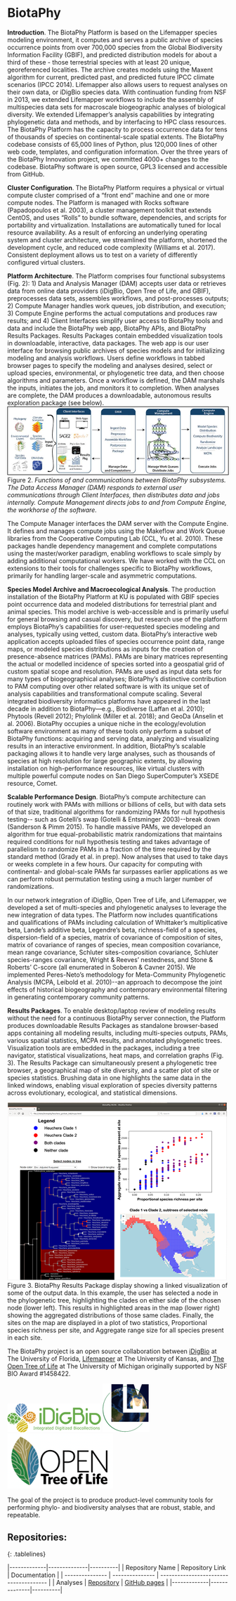 # BiotaPhy

**Introduction**. The BiotaPhy Platform is based on the Lifemapper species
modeling environment, it computes and serves a public archive of species
occurrence points from over 700,000 species from the Global Biodiversity
Information Facility (GBIF), and predicted distribution models for about a
third of these - those terrestrial species with at least 20 unique,
georeferenced localities. The archive creates models using the Maxent algorithm
for current, predicted past, and predicted future IPCC climate scenarios
(IPCC 2014). Lifemapper also allows users to request analyses on their own
data, or iDigBio species data. With continuation funding from NSF in 2013, we
extended Lifemapper workflows to include the assembly of multispecies data sets
for macroscale biogeographic analyses of biological diversity. We extended
Lifemapper’s analysis capabilities by integrating phylogenetic data and
methods, and by interfacing to HPC class resources. The BiotaPhy Platform  has
the capacity to process occurrence data for tens of thousands of species on
continental-scale spatial extents. The BiotaPhy codebase consists of 65,000
lines of Python, plus 120,000 lines of other web code, templates, and
configuration information. Over the three years of the BiotaPhy Innovation
project, we committed 4000+ changes to the codebase. BiotaPhy software is open
source, GPL3 licensed and accessible from GitHub.

**Cluster Configuration**. The BiotaPhy Platform requires a physical or virtual
compute cluster comprised of a “front end” machine and one or more compute
nodes. The Platform is managed with Rocks software (Papadopoulos et al. 2003),
a cluster management toolkit that extends CentOS, and uses “Rolls” to bundle
software, dependencies, and scripts for portability and virtualization.
Installations are automatically tuned for local resource availability. As a
result of enforcing an underlying operating system and cluster architecture, we
streamlined the platform, shortened the development cycle, and reduced code
complexity (Williams et al. 2017). Consistent deployment allows us to test on a
variety of differently configured virtual clusters.

**Platform Architecture**. The Platform comprises four functional subsystems
(Fig. 2): 1) Data and Analysis Manager (DAM) accepts user data or retrieves
data from online data providers (iDigBio, Open Tree of Life, and GBIF),
preprocesses data sets, assembles workflows, and post-processes outputs; 
2) Compute Manager handles work queues, job distribution, and execution; 
3) Compute Engine performs the actual computations and produces raw results;
and 4) Client Interfaces simplify user access to BiotaPhy tools and data and
include the BiotaPhy web app, BiotaPhy APIs, and BiotaPhy Results Packages.
Results Packages contain embedded visualization tools in downloadable,
interactive, data packages. The web app is our user interface for browsing
public archives of species models and for initializing modeling and analysis
workflows. Users define workflows in tabbed browser pages to specify the
modeling and analyses desired, select or upload species, environmental, or
phylogenetic tree data, and then choose algorithms and parameters. Once a
workflow is defined, the DAM marshals the inputs, initiates the job, and
monitors it to completion. When analyses are complete, the DAM produces a
downloadable, autonomous results exploration package (see below).
![Data Flow](/assets/images/data_flow.jpg)
Figure 2. *Functions of and communications between BiotaPhy subsystems. The
Data Access Manager (DAM) responds to external user communications through
Client Interfaces, then distributes data and jobs internally. Compute
Management directs jobs to and from Compute Engine, the workhorse of the
software.*

The Compute Manager interfaces the DAM server with the Compute Engine. It
defines and manages compute jobs using the Makeflow and Work Queue libraries
from the Cooperative Computing Lab (CCL, Yu et al. 2010). These packages handle
dependency management and complete computations using the master/worker
paradigm, enabling workflows to scale simply by adding additional computational
workers. We have worked with the CCL on extensions to their tools for
challenges specific to BiotaPhy workflows, primarily for handling larger-scale
and asymmetric computations.

**Species Model Archive and Macroecological Analysis**. The production
installation of the BiotaPhy Platform at KU is populated with GBIF species
point occurrence data and modeled distributions for terrestrial plant and
animal species. This model archive is web-accessible and is primarily useful
for general browsing and casual discovery, but research use of the platform
employs BiotaPhy’s capabilities for user-requested species modeling and
analyses, typically using vetted, custom data. BiotaPhy’s interactive web
application accepts uploaded files of species occurrence point data, range
maps, or modeled species distributions as inputs for the creation of
presence-absence matrices (PAMs). PAMs are binary matrices representing the
actual or modelled incidence of species sorted into a geospatial grid of custom
spatial scope and resolution. PAMs are used as input data sets for many types
of biogeographical analyses; BiotaPhy’s distinctive contribution to PAM
computing over other related software is with its unique set of analysis
capabilities and transformational compute scaling. Several integrated
biodiversity informatics platforms have appeared in the last decade in addition
to BiotaPhy—e.g., Biodiverse (Laffan et al. 2010); Phytools (Revell 2012);
Phylolink (Miller et al. 2018); and GeoDa (Anselin et al. 2006). BiotaPhy
occupies a unique niche in the ecology/evolution software environment as many
of these tools only perform a subset of BiotaPhy functions: acquiring and
serving data, analyzing and visualizing results in an interactive environment.
In addition, BiotaPhy’s scalable packaging allows it to handle very large
analyses, such as thousands of species at high resolution for large geographic
extents, by allowing installation on high-performance resources, like virtual
clusters with multiple powerful compute nodes on San Diego SuperComputer’s
XSEDE resource, Comet.

**Scalable Performance Design**. BiotaPhy’s compute architecture can routinely
work with PAMs with millions or billions of cells, but with data sets of that
size, traditional algorithms for randomizing PAMs for null hypothesis testing--
such as Gotelli’s swap (Gotelli & Entsminger 2003)--break down
(Sanderson & Pimm 2015). To handle massive PAMs, we developed an algorithm for
true equal-probabilistic matrix randomizations that maintains required
conditions for null hypothesis testing and takes advantage of parallelism to
randomize PAMs in a fraction of the time required by the standard method
(Grady et al. in prep). Now analyses that used to take days or weeks complete
in a few hours. Our capacity for computing with continental- and global-scale
PAMs far surpasses earlier applications as we can perform robust permutation
testing using a much larger number of randomizations.

In our network integration of iDigBio, Open Tree of Life, and Lifemapper, we
developed a set of multi-species and phylogenetic analyses to leverage the new
integration of data types. The Platform now includes quantifications and
qualifications of PAMs including calculation of Whittaker’s multiplicative
beta, Lande’s additive beta, Legendre’s beta, richness-field of a species,
dispersion-field of a species, matrix of covariance of composition of sites,
matrix of covariance of ranges of species, mean composition covariance, mean
range covariance, Schluter sites-composition covariance, Schluter
species-ranges covariance, Wright & Reeves’ nestedness, and Stone & Roberts’
C-score (all enumerated in Soberon & Cavner 2015). We implemented Peres-Neto’s
methodology for Meta-Community Phylogenetic Analysis
(MCPA, Leibold et al. 2010)--an approach to decompose the joint effects of
historical biogeography and contemporary environmental filtering in generating
contemporary community patterns. 

**Results Packages**. To enable desktop/laptop review of modeling results
without the need for a continuous BiotaPhy server connection, the Platform
produces downloadable Results Packages as standalone browser-based apps
containing all modeling results, including multi-species outputs, PAMs, various
spatial statistics, MCPA results, and annotated phylogenetic trees.
Visualization tools are embedded in the packages, including a tree navigator,
statistical visualizations, heat maps, and correlation graphs (Fig. 3). The
Results Package can simultaneously present a phylogenetic tree browser, a
geographical map of site diversity, and a scatter plot of site or species
statistics. Brushing data in one highlights the same data in the linked
windows, enabling visual exploration of species diversity patterns across
evolutionary, ecological, and statistical dimensions.

![3 Way Vizualization](/assets/images/3_way_viz.png)
Figure 3. BiotaPhy Results Package display showing a linked visualization of
some of the output data. In this example, the user has selected a node in the
phylogenetic tree, highlighting the clades on either side of the chosen node
(lower left). This results in highlighted areas in the map (lower right)
showing the aggregated distributions of those same clades. Finally, the sites
on the map are displayed in a plot of two statistics, Proportional species
richness per site, and Aggregate range size for all species present in each
site.

The BiotaPhy project is an open source collaboration between
[iDigBio](https://idigbio.org) at The University of Florida, 
[Lifemapper](http://lifemapper.org) at The University of Kansas, and 
[The Open Tree of Life](https://tree.opentreeoflife.org/opentree)
at The University of Michigan originally supported by NSF BIO Award #1458422.

![iDigBio](/assets/images/idigbio_logo.png)
![Lifemapper](/assets/images/lm_logo.png)
![Open Tree of Life](/assets/images/otl_logo.png)

The goal of the project is to produce product-level community tools for
performing phylo- and biodiversity analyses that are robust, stable, and
repeatable.


## Repositories:
<style>
.tablelines table, .tablelines td, .tablelines th {
        border: 1px solid black;
        }
</style>
{: .tablelines}

|-------------|--------------|----------|
| Repository Name | Repository Link | Documentation                          |
| --------------- | --------------- | -------------------------------------- |
| Analyses        | [Repository](https://github.io/biotaphy/analyses/) | [GitHub pages](https://biotaphy.github.io/analyses/) | 
|-------------|--------------|----------|

